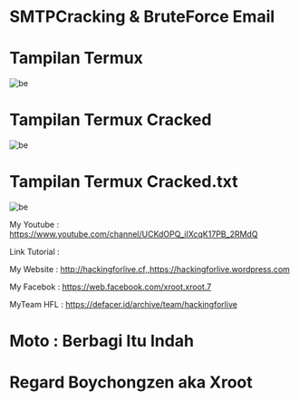 # SMTPCracking & BruteForce Email 

# Tampilan Termux
![be](https://raw.githubusercontent.com/boychongzen18/SMTPCracking/master/Tampilan-Termux.jpg)
# Tampilan Termux Cracked
![be](https://raw.githubusercontent.com/boychongzen18/SMTPCracking/master/cracked.jpg)
# Tampilan Termux Cracked.txt
![be](https://raw.githubusercontent.com/boychongzen18/SMTPCracking/master/cracked-text.jpg)

My Youtube    : https://www.youtube.com/channel/UCKdOPQ_iIXcqK17PB_2RMdQ

Link Tutorial : 

My Website    : http://hackingforlive.cf,,https://hackingforlive.wordpress.com

My Facebok    : https://web.facebook.com/xroot.xroot.7

MyTeam HFL    : https://defacer.id/archive/team/hackingforlive

# Moto : Berbagi Itu Indah

# Regard Boychongzen aka Xroot

